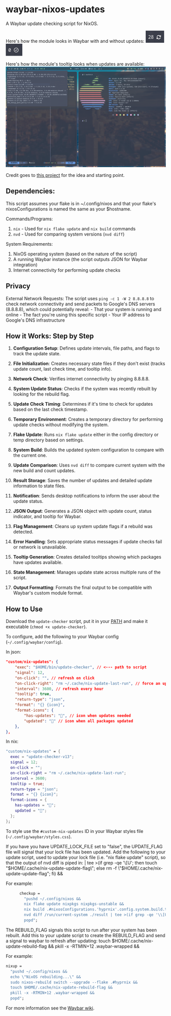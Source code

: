 # waybar-nixos-updates
A Waybar update checking script for NixOS.

Here's how the module looks in Waybar with and without updates:
![Screenshot with updates](/resources/screenshot-thumbnail-has-updates.png)
![Screenshot updates](/resources/screenshot-thumbnail-updated.png)

Here's how the module's tooltip looks when updates are available:
![Screenshot with updates](/resources/screenshot-has-updates.png)

Credit goes to [this project](https://github.com/J-Carder/waybar-apt-updates) for the idea and starting point.


## Dependencies:
This script assumes your flake is in ~/.config/nixos and that your flake's nixosConfigurations is named the same as your $hostname.

Commands/Programs:
1. `nix` - Used for `nix flake update` and `nix build` commands
2. `nvd` - Used for comparing system versions (`nvd diff`)

System Requirements:
1. NixOS operating system (based on the nature of the script)
2. A running Waybar instance (the script outputs JSON for Waybar integration)
3. Internet connectivity for performing update checks

## Privacy
External Network Requests: The script uses `ping -c 1 -W 2 8.8.8.8` to check network connectivity and send packets to Google's DNS servers (8.8.8.8), which could potentially reveal:
     - That your system is running and online
     - The fact you're using this specific script
     - Your IP address to Google's DNS infrastructure


## How it Works: Step by Step
1. **Configuration Setup**: Defines update intervals, file paths, and flags to track the update state.

2. **File Initialization**: Creates necessary state files if they don't exist (tracks update count, last check time, and tooltip info).

3. **Network Check**: Verifies internet connectivity by pinging 8.8.8.8.

4. **System Update Status**: Checks if the system was recently rebuilt by looking for the rebuild flag.

5. **Update Check Timing**: Determines if it's time to check for updates based on the last check timestamp.

6. **Temporary Environment**: Creates a temporary directory for performing update checks without modifying the system.

7. **Flake Update**: Runs `nix flake update` either in the config directory or temp directory based on settings.

8. **System Build**: Builds the updated system configuration to compare with the current one.

9. **Update Comparison**: Uses `nvd diff` to compare current system with the new build and count updates.

10. **Result Storage**: Saves the number of updates and detailed update information to state files.

11. **Notification**: Sends desktop notifications to inform the user about the update status.

12. **JSON Output**: Generates a JSON object with update count, status indicator, and tooltip for Waybar.

13. **Flag Management**: Cleans up system update flags if a rebuild was detected.

14. **Error Handling**: Sets appropriate status messages if update checks fail or network is unavailable.

15. **Tooltip Generation**: Creates detailed tooltips showing which packages have updates available.

16. **State Management**: Manages update state across multiple runs of the script.

17. **Output Formatting**: Formats the final output to be compatible with Waybar's custom module format.


## How to Use
Download the `update-checker` script, put it in your [PATH](https://unix.stackexchange.com/a/26059) and make it executable (`chmod +x update-checker`).

To configure, add the following to your Waybar config (`~/.config/waybar/config`).

In json:
```json
"custom/nix-updates": {
    "exec": "$HOME/bin/update-checker", // <--- path to script
    "signal": 12,
    "on-click": "", // refresh on click
    "on-click-right": "rm ~/.cache/nix-update-last-run", // force an update
    "interval": 3600, // refresh every hour
    "tooltip": true,
    "return-type": "json",
    "format": "{} {icon}",
    "format-icons": {
        "has-updates": "", // icon when updates needed
        "updated": "" // icon when all packages updated
    },
},
```

In nix:
```nix
"custom/nix-updates" = {
  exec = "update-checker-v13";
  signal = 12;
  on-click = "";
  on-click-right = "rm ~/.cache/nix-update-last-run";
  interval = 3600;
  tooltip = true;
  return-type = "json";
  format = "{} {icon}";
  format-icons = {
    has-updates = "";
    updated = "";
  };
};
```

To style use the `#custom-nix-updates` ID in your Waybar styles file (`~/.config/waybar/styles.css`).


If you have you have UPDATE_LOCK_FILE set to "false", the UPDATE_FLAG file will signal that your lock file has been updated. Add the following to your update script, used to update your lock file (i.e. "nix flake update" script), so that the output of nvd diff is piped in:
| tee >(if grep -qe '\\[U'; then touch \"$HOME/.cache/nix-update-update-flag\"; else rm -f \"$HOME/.cache/nix-update-update-flag\"; fi) &&

For example:
```nix
      checkup =
        "pushd ~/.config/nixos &&
        nix flake update nixpkgs nixpkgs-unstable &&
        nix build .#nixosConfigurations.'hyprnix'.config.system.build.toplevel &&
        nvd diff /run/current-system ./result | tee >(if grep -qe '\\[U'; then touch \"$HOME/.cache/nix-update-update-flag\"; else rm -f \"$HOME/.cache/nix-update-update-flag\"; fi) &&
        popd";
```

The REBUILD_FLAG signals this script to run after your system has been rebuilt. Add this to your update script to create the REBUILD_FLAG and send a signal to waybar to refresh after updating:
touch $HOME/.cache/nix-update-rebuild-flag && pkill -x -RTMIN+12 .waybar-wrapped &&

For example:
```nix
nixup =
  "pushd ~/.config/nixos &&
  echo \"NixOS rebuilding...\" &&
  sudo nixos-rebuild switch --upgrade --flake .#hyprnix &&
  touch $HOME/.cache/nix-update-rebuild-flag &&
  pkill -x -RTMIN+12 .waybar-wrapped &&
  popd";
```

For more information see the [Waybar wiki](https://github.com/Alexays/Waybar/wiki).
